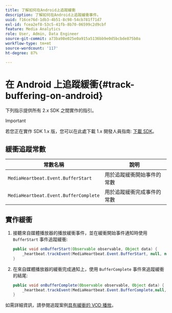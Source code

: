 ```yaml
---
title: 了解如何在Android上追蹤緩衝
description: 了解如何在Android上追蹤緩衝事件。
uuid: f16ce76d-1db3-4b51-8c98-54cb781f71d7
exl-id: fcea2ef8-53c5-41fb-8b70-06599c2d9cbf
feature: Media Analytics
role: User, Admin, Data Engineer
source-git-commit: a73ba98e025e0a915a5136bb9e0d5bcbde875b0a
workflow-type: tm+mt
source-wordcount: '117'
ht-degree: 87%

---
```


# 在 Android 上追蹤緩衝{#track-buffering-on-android}

下列指示提供所有 2.x SDK 之間實作的指引。

>[!IMPORTANT]
>若您正在實作 SDK 1.x 版，您可以在此處下載 1.x 開發人員指南: [下載 SDK](/help/getting-started/download-sdks.md)。

## 緩衝追蹤常數

| 常數名稱 | 說明 |
|---|---|
| `MediaHeartbeat.Event.BufferStart` | 用於追蹤緩衝開始事件的常數 |
| `MediaHeartbeat.Event.BufferComplete` | 用於追蹤緩衝完成事件的常數 |

## 實作緩衝

1. 接聽來自媒體播放器的播放緩衝事件，並在緩衝開始事件通知時使用 `BufferStart` 事件追蹤緩衝:

   ```java
   public void onBufferStart(Observable observable, Object data) {  
       _heartbeat.trackEvent(MediaHeartbeat.Event.BufferStart, null, null);
   }
   ```

1. 在來自媒體播放器的緩衝完成通知上，使用 `BufferComplete` 事件來追蹤緩衝的結尾:

   ```java
   public void onBufferComplete(Observable observable, Object data) {  
       _heartbeat.trackEvent(MediaHeartbeat.Event.BufferComplete,null, null);
   }
   ```

如需詳細資訊，請參閱追蹤案例[具有緩衝的 VOD 播放](/help/use-cases/tracking-scenarios/vod-buffering.md)。
